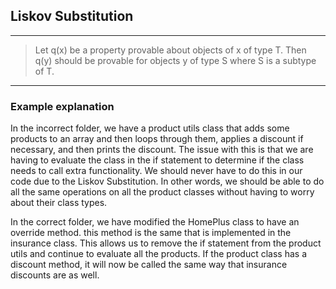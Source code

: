 ## Liskov Substitution
---

>Let q(x) be a property provable about objects of x of type T. Then q(y) should be provable for objects y of type S where S is a subtype of T.

---

### Example explanation

In the incorrect folder, we have a product utils class that adds some products to an array and then loops through them, applies a discount if necessary, and then prints the discount. The issue with this is that we are having to evaluate the class in the if statement to determine if the class needs to call extra functionality. We should never have to do this in our code due to the Liskov Substitution. In other words, we should be able to do all the same operations on all the product classes without having to worry about their class types.

In the correct folder, we have modified the HomePlus class to have an override method. this method is the same that is implemented in the insurance class. This allows us to remove the if statement from the product utils and continue to evaluate all the products. If the product class has a discount method, it will now be called the same way that insurance discounts are as well. 